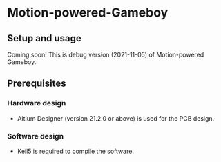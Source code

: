# Motion-powered-Gameboy

<!-- English | [简体中文](./README.zh-CN.md) -->

<!-- ## System overview -->

<!-- ## Project structure -->

## Setup and usage

Coming soon! This is debug version (2021-11-05) of Motion-powered Gameboy. 

## Prerequisites
### Hardware design
- Altium Designer (version 21.2.0 or above) is used for the PCB design.
### Software design
- Keil5 is required to compile the software. 

